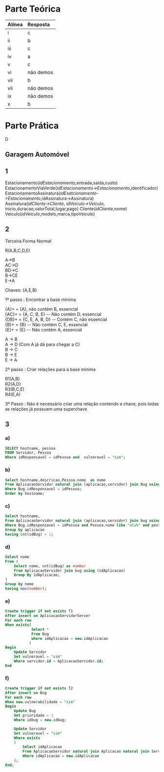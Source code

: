 # Parte Teórica


| Alínea | Resposta     |
| :------------- | :------------- |
| i       |   c   |
| ii       |  b    |
| iii       |  c    |
| iv       |    a  |
| v       |   c   |
| vi       | não demos     |
| vii       |  b    |
| vii       |  não demos    |
| ix       |   não demos   |
| x       |   b   |


# Parte Prática
D
## Garagem Automóvel

## 1

Estacionamento(*idEstacionamento*,entrada,saida,custo)  
EstacionamentoViaVerde(*idEstacionamento->Estacionamento*,identificador)
EstacionamentoAssinatura(*idEsatcionamento->Estacionamento*,idAssinatura->Assinatura)  
Assinatura(*idCliente->Cliente*, *idVeiculo->Veiculo*, inicio,duracao,valorTotal,lugar,pago)
Cliente(*idCliente*,nome)  
Veiculo(*idVeiculo*,modelo,marca,tipoVeiculo)  

## 2

Terceira Forma Normal

R(A,B,C,D,E)

A->B  
AC->D  
BD->C  
B->CE  
E->A  

Chaves:
{A,E,B}

1º passo : Encontrar a base mínima

{A}+ = {A}, não contém B, essencial  
{AC}+ = {A, C, B, E} -- Não contém D, essencial  
{DB}+ = {C, E, A, B, D} -- Contém C, não essencial  
{B}+ = {B} -- Não contém C, E, essencial  
{E}+ = {E} -- Não contém A, essencial  

A -> B  
A -> D  (Com A já dá para chegar a C)  
B -> C  
B -> E  
E -> A  

2º passo : Criar relações para a base mínima

R1(A,B)  
R2(A,D)  
R3(B,C,E)  
R4(E,A)

3º Passo : Não é necessário criar uma relação contendo a chave, pois todas as relações já possuem uma superchave


## 3
### a)
```sql
SELECT hostname, pessoa
FROM Servidor, Pessoa
Where idResponsavel = idPessoa and  vulneravel = "sim";
```

### b)
```sql
Select hostname,descricao,Pessoa.nome  as nome
From AplicacaoServidor natural join (aplicacao,servidor) join Bug using(idAplicacao), Pessoa
Where Bug.idResponsavel = idPessoa;
Order by hostname;
```

### c)
```sql
Select hostname,
From AplicacaoServidor natural join (aplicacao,servidor) join bug using(idAplicacao), Pessoa
Where Bug.idResponsavel = idPessoa and Pessoa.nome like "alu%" and pessoa.mail = "joao.almeida@cica.pt"
Group by aplicacao
having cnt(idBug) > 1;
```

### d)
```sql
Select nome
From (
    Select nome, cnt(idBug) as number
    From AplicacaoServidor join bug using (idAplicacao)
    Group By idAplicacao;
)
Group by nome
having max(number);
```

### e)

```sql
Create trigger if not exists T1
After insert on AplicacaoServidorServer
For each row
When exists(
            Select *
            From Bug
            where idAplicacao = new.idAplicacao
           )
Begin
    Update Servidor
    Set vulneravel = "sim"
    Where servidor.id = AplicacaoServidor.id;
End
```

### f)
```sql
Create trigger if not exists T2
After insert on Bug
For each row
When new.vulnerabilidade = "sim"
Begin
    Update Bug
    Set prioridade = 1
    Where idbug = new.idbug;

    Update Servidor
    Set vulneravel = "sim"
    Where exists
    (
        Select idAplicacao
        From AplicacaoServidor natural join Aplicacao natural join Servidor
        Where idAplicacao = new.idAplicacao
    );
End;
```
